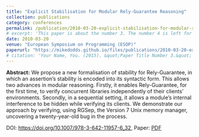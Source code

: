```yaml
---
title: "Explicit Stabilisation for Modular Rely-Guarantee Reasoning"
collection: publications
category: conferences
permalink: /publication/2010-03-20-explicit-stabilisation-for-modular-rg
# excerpt: 'This paper is about the number 3. The number 4 is left for future work.'
date: 2010-03-20
venue: "European Symposium on Programming (ESOP)"
paperurl: "https://mikedodds.github.io/files/publications/2010-03-20-explicit-stabilisation-for-modular-rg.pdf"
# citation: 'Your Name, You. (2015). &quot;Paper Title Number 3.&quot; <i>Journal 1</i>. 1(3).'
---
```


**Abstract:** We propose a new formalisation of stability for Rely-Guarantee, in which an assertion’s stability is encoded into its syntactic form. This allows two advances in modular reasoning. Firstly, it enables Rely-Guarantee, for the first time, to verify concurrent libraries independently of their clients’ environments. Secondly, in a sequential setting, it allows a module’s internal interference to be hidden while verifying its clients. We demonstrate our approach by verifying, using RGSep, the Version 7 Unix memory manager, uncovering a twenty-year-old bug in the process.

DOI: <https://doi.org/10.1007/978-3-642-11957-6_32>, Paper: [PDF](https://mikedodds.github.io/files/publications/2010-03-20-explicit-stabilisation-for-modular-rg.pdf)